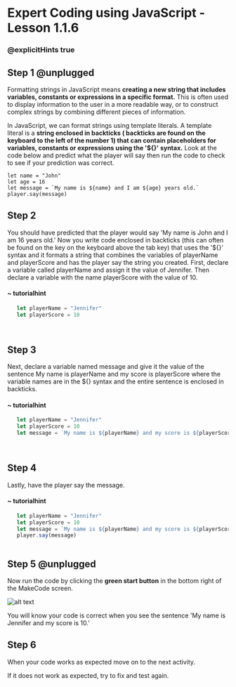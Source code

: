 # Expert Coding using JavaScript - Lesson 1.1.6
### @explicitHints true

## Step 1 @unplugged

Formatting strings in JavaScript means **creating a new string that includes variables, constants or expressions in a specific format.** This is often used to display information to the user in a more readable way, or to construct complex strings by combining different pieces of information.

In JavaScript, we can format strings using template literals. A template literal is a **string enclosed in backticks ( backticks are found on the keyboard to the left of the number 1) that can contain placeholders for variables, constants or expressions using the '${}' syntax.**
Look at the code below and predict what the player will say then run the code to check to see if your prediction was correct. 


    let name = "John"
    let age = 16 
    let message = `My name is ${name} and I am ${age} years old.`  
    player.say(message)


## Step 2

You should have predicted that the player would say 'My name is John and I am 16 years old.'
Now you write code enclosed in backticks (this can often be found on the key on the keyboard above the tab key) that uses the '${}' syntax and it formats a string that combines the variables of playerName and playerScore and has the player say the string you created. 
First, declare a variable called playerName and assign it the value of Jennifer. Then declare a variable with the name playerScore with the value of 10. 

  #### ~ tutorialhint
```javascript
   let playerName = "Jennifer"
   let playerScore = 10
 
   
```

## Step 3
Next, declare a variable named message and give it the value of the sentence My name is playerName and my score is playerScore where the variable names are in the ${} syntax and the entire sentence is enclosed in backticks. 

  #### ~ tutorialhint
```javascript
   let playerName = "Jennifer"
   let playerScore = 10
   let message = `My name is ${playerName} and my score is ${playerScore}.`  
  
   
```

## Step 4
Lastly, have the player say the message. 

  #### ~ tutorialhint
```javascript
   let playerName = "Jennifer"
   let playerScore = 10
   let message = `My name is ${playerName} and my score is ${playerScore}.`  
   player.say(message)
   
```

## Step 5 @unplugged
Now run the code by clicking the **green start button** in the bottom right of the MakeCode screen. 

![alt text](https://expertjs.codingcredentials.com/Lesson1/1.1/1.JPG?raw=true "Start")

You will know your code is correct when you see the sentence 'My name is Jennifer and my score is 10.' 


## Step 6

When your code works as expected move on to the next activity. 

If it does not work as expected, try to fix and test again.




